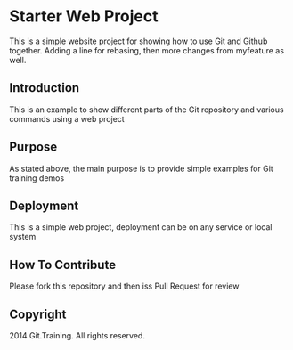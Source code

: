 # Starter Web Project

This is a simple website project for showing how to use Git and Github together. Adding a line for rebasing, then more changes from myfeature as well.

## Introduction

This is an example to show different parts of the Git repository and various commands using a web project

## Purpose

As stated above, the main purpose is to provide simple examples for Git training demos

## Deployment

This is a simple web project, deployment can be on any service or local system

## How To Contribute

Please fork this repository and then iss Pull Request for review

## Copyright

2014 Git.Training. All rights reserved.